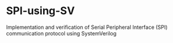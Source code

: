 # SPI-using-SV
Implementation and verification of Serial Peripheral Interface (SPI) communication protocol using SystemVerilog

